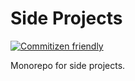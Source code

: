 # Side Projects

[![Commitizen friendly](https://img.shields.io/badge/commitizen-friendly-brightgreen.svg)](http://commitizen.github.io/cz-cli/)

Monorepo for side projects.

